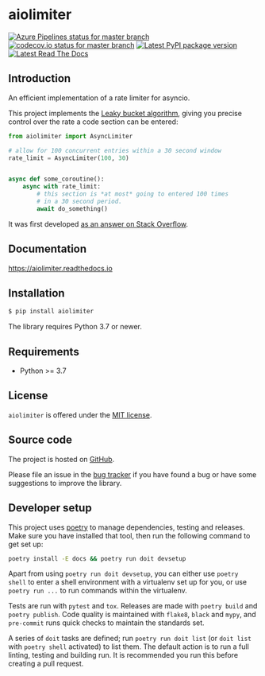 # aiolimiter

[![Azure Pipelines status for master branch][azure_badge]][azure_status]
[![codecov.io status for master branch][codecov_badge]][codecov_status]
[![Latest PyPI package version][pypi_badge]][aiolimiter_release]
[![Latest Read The Docs][rtd_badge]][aiolimiter_docs]

[azure_badge]: https://dev.azure.com/mjpieters/aiolimiter/_apis/build/status/CI?branchName=master
[azure_status]: https://dev.azure.com/mjpieters/aiolimiter/_build/latest?definitionId=4&branchName=master "Azure Pipelines status for master branch"
[codecov_badge]: https://codecov.io/gh/mjpieters/aiolimiter/branch/master/graph/badge.svg
[codecov_status]: https://codecov.io/gh/mjpieters/aiolimiter "codecov.io status for master branch"
[pypi_badge]: https://badge.fury.io/py/aiolimiter.svg
[aiolimiter_release]: https://pypi.org/project/aiolimiter "Latest PyPI package version"
[rtd_badge]: https://readthedocs.org/projects/aiolimiter/badge/?version=latest
[aiolimiter_docs]: https://aiolimiter.readthedocs.io/en/latest/?badge=latest "Latest Read The Docs"

## Introduction

An efficient implementation of a rate limiter for asyncio.

This project implements the [Leaky bucket algorithm][], giving you precise control over the rate a code section can be entered:

```python
from aiolimiter import AsyncLimiter

# allow for 100 concurrent entries within a 30 second window
rate_limit = AsyncLimiter(100, 30)


async def some_coroutine():
    async with rate_limit:
        # this section is *at most* going to entered 100 times
        # in a 30 second period.
        await do_something()
```

It was first developed [as an answer on Stack Overflow][so45502319].

## Documentation

https://aiolimiter.readthedocs.io

## Installation

```sh
$ pip install aiolimiter
```

The library requires Python 3.7 or newer.

## Requirements

- Python >= 3.7

## License

`aiolimiter` is offered under the [MIT license](./LICENSE.txt).

## Source code

The project is hosted on [GitHub][].

Please file an issue in the [bug tracker][] if you have found a bug
or have some suggestions to improve the library.

## Developer setup

This project uses [poetry][] to manage dependencies, testing and releases. Make sure you have installed that tool, then run the following command to get set up:

```sh
poetry install -E docs && poetry run doit devsetup
```

Apart from using `poetry run doit devsetup`, you can either use `poetry shell` to enter a shell environment with a virtualenv set up for you, or use `poetry run ...` to run commands within the virtualenv.

Tests are run with `pytest` and `tox`. Releases are made with `poetry build` and `poetry publish`. Code quality is maintained with `flake8`, `black` and `mypy`, and `pre-commit` runs quick checks to maintain the standards set.

A series of `doit` tasks are defined; run `poetry run doit list` (or `doit list` with `poetry shell` activated) to list them. The default action is to run a full linting, testing and building run. It is recommended you run this before creating a pull request.

[leaky bucket algorithm]: https://en.wikipedia.org/wiki/Leaky_bucket
[so45502319]: https://stackoverflow.com/a/45502319/100297
[github]: https://github.com/mjpieters/aiolimiter
[bug tracker]: https://github.com/mjpieters/aiolimiter/issues
[poetry]: https://poetry.eustace.io/

